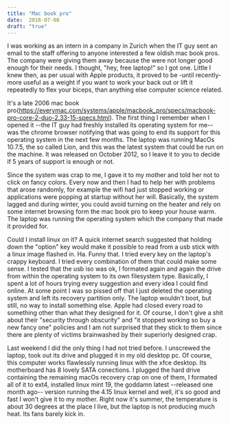 ```yaml
---
title: "Mac book pro"
date:  2018-07-08
draft: "true"
---
```


I was working as an intern in a company in Zurich when the IT guy sent an email to the staff offering to anyone interested a few oldish mac book pros. The company were giving them away because the were not longer good enough for their needs. I thought, "hey, free
laptop!" so I got one. Little I knew then, as per usual with Apple products, it proved to be -until recently- more useful as a weight if you want to work your back out or lift it repeatedly to flex your biceps, than anything else computer science related.

It's a late 2006 mac book pro(https://everymac.com/systems/apple/macbook_pro/specs/macbook-pro-core-2-duo-2.33-15-specs.html). The first thing I remember when I opened it --the IT guy had freshly installed its operating system for me-- was the chrome browser notifying that was going to end its support for this operating system in the next few months. The laptop was running MacOs 10.7.5, the so called Lion, and this was the latest system that could be run on the machine. It was released on October 2012, so I leave it to you to decide if 5 years of support is enough or not.

Since the system was crap to me, I gave it to my mother and told her not to click on fancy colors. Every now and then I had to help her with problems that arose randomly, for example the wifi had just stopped working or applications were popping at startup without her will. Basically, the system lagged and during winter, you could avoid turning on the heater and rely on some internet browsing form the mac book pro to keep your house warm. The laptop was running the operating system which the company that made it provided for.

Could I install linux on it? A quick internet search suggested that holding down the "option" key would make it possible to read from a usb stick with a linux image flashed in. Ha. Funny that. I tried every key on the laptop's crappy keyboard. I tried every combination of them that could make some sense. I tested that the usb iso was ok, I formated again and again the drive from within the operating system to its own filesystem type. Basically, I spent a lot of hours trying every suggestion and every idea I could find online. At some point I was so pissed off that I just deleted the operating system and left its recovery partition only. The laptop wouldn't boot, but still, no way to install something else. Apple had closed every road to something other than what they designed for it. Of course, I don't give a shit about their "security through obscurity" and "it stopped working so buy a new fancy one" policies and I am not surprised that they stick to them since there are plenty of victims brainwashed by their superiorly designed crap.

Last weekend I did the only thing I had not tried before. I unscrewed the laptop, took out its drive and plugged it in my old desktop pc. Of course, this computer works flawlessly running linux with the xfce desktop. Its motherboard has 8 lovely SATA conections. I plugged the hard drive containing the remaining macOs recovery crap on one of them, I formated all of it to ext4, installed linux mint 19, the goddamn latest --released one month ago-- version running the 4.15 linux kernel and well, it's so good and fast I won't give it to my mother. Right now it's summer, the temperature is about 30 degrees at the place I live, but the laptop is not producing much heat. Its fans barely kick in.
